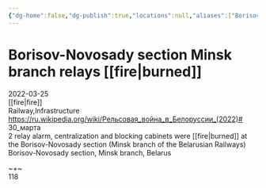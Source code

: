 ```yaml
---
{"dg-home":false,"dg-publish":true,"locations":null,"aliases":["Borisov-Novosady section Minsk branch relays [[fire|burned]]"],"location":null,"title":"Borisov-Novosady section Minsk branch relays [[fire|burned]]","tag":null,"date":null,"linter-yaml-title-alias":"Borisov-Novosady section Minsk branch relays [[fire|burned]]","permalink":"/borisov-novosady-section-minsk-branch-relays-burned/","dgHomeLink":true,"dgPassFrontmatter":true}
---
```



# Borisov-Novosady section Minsk branch relays [[fire|burned]]

2022-03-25  
[[fire|fire]]  
Railway,Infrastructure  
https://ru.wikipedia.org/wiki/Рельсовая_война_в_Белоруссии_(2022)# 30_марта  
2 relay alarm, centralization and blocking cabinets were [[fire|burned]] at the Borisov-Novosady section (Minsk branch of the Belarusian Railways)  
Borisov-Novosady section, Minsk branch, Belarus

~+~  
118
